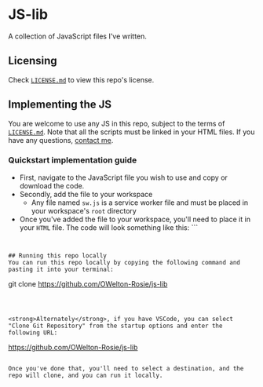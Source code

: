 # JS-lib
A collection of JavaScript files I've written.

## Licensing
Check <a href="https://github.com/OWelton-Rosie/JS-lib/blob/main/LICENSE">`LICENSE.md`</a> to view this repo's license.

## Implementing the JS
You are welcome to use any JS in this repo, subject to the terms of <a href="https://github.com/OWelton-Rosie/JS-lib/blob/main/LICENSE">`LICENSE.md`</a>. Note that all the scripts must be linked in your HTML files. If you have any questions, <a href="https://owelton-rosie.pages.dev/">contact me</a>. 

### Quickstart implementation guide
- First, navigate to the JavaScript file you wish to use and copy or download the code.
- Secondly, add the file to your workspace
  * Any file named `sw.js` is a service worker file and must be placed in your workspace's `root` directory
- Once you've added the file to your workspace, you'll need to place it in your `HTML` file. The code will look something like this: ```<script src="script.js" defer></script>
```


## Running this repo locally
You can run this repo locally by copying the following command and pasting it into your terminal:

```
git clone https://github.com/OWelton-Rosie/js-lib
```



<strong>Alternately</strong>, if you have VSCode, you can select "Clone Git Repository" from the startup options and enter the following URL: 

```
https://github.com/OWelton-Rosie/js-lib
```

Once you've done that, you'll need to select a destination, and the repo will clone, and you can run it locally. 

